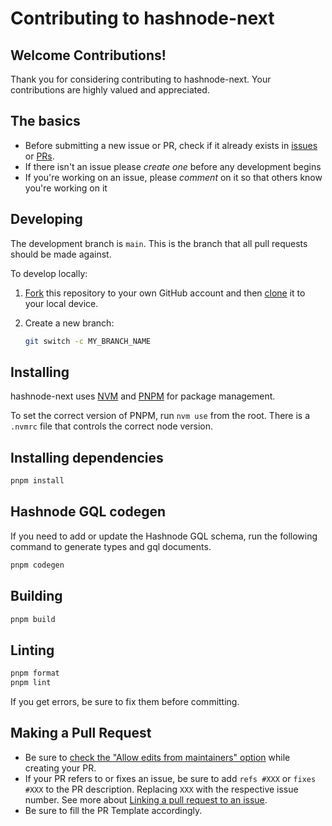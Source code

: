 # Contributing to hashnode-next

## Welcome Contributions!

Thank you for considering contributing to hashnode-next. Your contributions are highly valued and appreciated.

## The basics

- Before submitting a new issue or PR, check if it already exists in [issues](https://github.com/alexkates/hashnode-next/issues) or [PRs](https://github.com/alexkates/hashnode-next/pulls).
- If there isn't an issue please _create one_ before any development begins
- If you're working on an issue, please _comment_ on it so that others know you're working on it

## Developing

The development branch is `main`. This is the branch that all pull
requests should be made against.

To develop locally:

1. [Fork](https://help.github.com/articles/fork-a-repo/) this repository to your
   own GitHub account and then
   [clone](https://help.github.com/articles/cloning-a-repository/) it to your local device.
2. Create a new branch:

   ```sh
   git switch -c MY_BRANCH_NAME
   ```

## Installing

hashnode-next uses [NVM](https://github.com/nvm-sh/nvm/blob/master/README.md) and [PNPM](https://pnpm.io/) for package management.

To set the correct version of PNPM, run `nvm use` from the root. There is a `.nvmrc` file that controls the correct node version.

## Installing dependencies

```bash
pnpm install
```

## Hashnode GQL codegen

If you need to add or update the Hashnode GQL schema, run the following command to generate types and gql documents.

```bash
pnpm codegen
```

## Building

```bash
pnpm build
```

## Linting

```sh
pnpm format
pnpm lint
```

If you get errors, be sure to fix them before committing.

## Making a Pull Request

- Be sure to [check the "Allow edits from maintainers" option](https://docs.github.com/en/pull-requests/collaborating-with-pull-requests/working-with-forks/allowing-changes-to-a-pull-request-branch-created-from-a-fork) while creating your PR.
- If your PR refers to or fixes an issue, be sure to add `refs #XXX` or `fixes #XXX` to the PR description. Replacing `XXX` with the respective issue number. See more about [Linking a pull request to an issue](https://docs.github.com/en/issues/tracking-your-work-with-issues/linking-a-pull-request-to-an-issue).
- Be sure to fill the PR Template accordingly.
